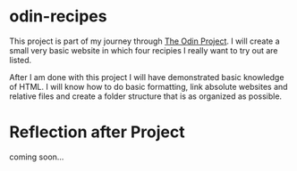 # odin-recipes

This project is part of my journey through [The Odin Project](https://www.theodinproject.com/). I will create a small very basic website in which four recipies I really want to try out are listed. 

After I am done with this project I will have demonstrated basic knowledge of HTML. I will know how to do basic formatting, link absolute websites and relative files and create a folder structure that is as organized as possible.

# Reflection after Project

coming soon...